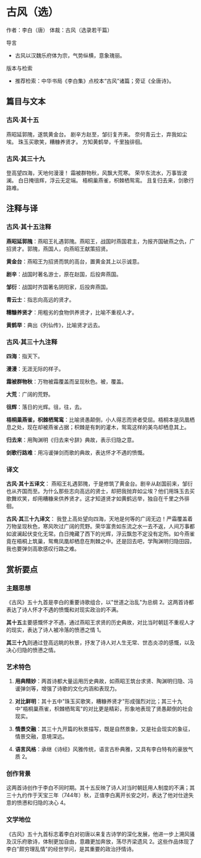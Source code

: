 # 古风（选）

作者：李白（唐）
体裁：古风（选录若干篇）

导言
- 古风以汉魏乐府体为宗，气势纵横，意象瑰丽。

版本与检索
- 推荐检索：中华书局《李白集》点校本“古风”诸篇；旁证《全唐诗》。

## 篇目与文本

### 古风·其十五

燕昭延郭隗，遂筑黄金台。
剧辛方赵至，邹衍复齐来。
奈何青云士，弃我如尘埃。
珠玉买歌笑，糟糠养贤才。
方知黄鹤举，千里独徘徊。

### 古风·其三十九

登高望四海，天地何漫漫！
霜被群物秋，风飘大荒寒。
荣华东流水，万事皆波澜。
白日掩徂辉，浮云无定端。
梧桐巢燕雀，枳棘栖鸳鸾。
且复归去来，剑歌行路难。

## 注释与译

### 古风·其十五注释

**燕昭延郭隗**：燕昭王礼遇郭隗。燕昭王，战国时燕国君主，为报齐国破燕之仇，广招贤才。郭隗，燕国人，向燕昭王献策招贤。

**黄金台**：燕昭王为招贤而筑的高台，置黄金其上以示诚意。

**剧辛**：战国时著名游士，原在赵国，后投奔燕国。

**邹衍**：战国时齐国著名阴阳家，后投奔燕国。

**青云士**：指志向高远的贤才。

**糟糠养贤才**：用粗劣的食物供养贤才，比喻不重视人才。

**黄鹤举**：典出《列仙传》，比喻贤才远去。

### 古风·其三十九注释

**四海**：指天下。

**漫漫**：无涯无际的样子。

**霜被群物秋**：万物被霜覆盖而呈现秋色。被，覆盖。

**大荒**：广阔的荒野。

**徂辉**：落日的光辉。徂，往，去。

**梧桐巢燕雀，枳棘栖鸳鸾**：比喻贤愚颠倒，小人得志而贤者受屈。梧桐本是凤凰栖息之处，现在却被燕雀占据；枳棘是有刺的灌木，鸳鸾这样的美鸟却栖息其上。

**归去来**：用陶渊明《归去来兮辞》典故，表示归隐之意。

**剑歌行路难**：用冯谖弹剑而歌的典故，表达怀才不遇的愤慨。

### 译文

**古风·其十五译文**：
燕昭王礼遇郭隗，于是修筑了黄金台。剧辛从赵国前来，邹衍也从齐国而至。为什么那些志向高远的贤士，却把我抛弃如尘埃？他们用珠玉去买歌舞欢笑，却用糟糠来供养贤才。这才知道贤才如黄鹤远举，独自在千里之外徘徊。

**古风·其三十九译文**：
我登上高处望向四海，天地是何等的广阔无边！严霜覆盖着万物呈现秋色，寒风吹过广阔的荒野。荣华富贵如东流之水一去不返，人间万事都如波澜起伏变化无常。白日掩藏了西下的光辉，浮云飘忽不定没有定所。如今燕雀竟在梧桐上筑巢，鸳鸯凤凰却栖息在荆棘之中。还是回去吧，学陶渊明归隐田园，我也要弹剑高歌感叹行路之难。

## 赏析要点

### 主题思想

《古风》五十九首是李白的重要诗歌组合，以"世道之治乱"为总纲 <mcreference link="https://baike.baidu.com/item/古风五十九首/4650696" index="2">2</mcreference>。这两首诗都表达了诗人怀才不遇的愤慨和对现实政治的不满。

**其十五**主要感慨怀才不遇，通过燕昭王求贤的历史典故，对比当时朝廷不重视人才的现实，表达了诗人被冷落的愤懑之情 <mcreference link="https://www.gushiwen.cn/gushiwen_ae6386f9db.aspx" index="1">1</mcreference>。

**其三十九**则通过登高远眺的秋景，抒发了诗人对人生无常、世态炎凉的感慨，以及决心归隐的愤懑之情。

### 艺术特色

1. **用典精妙**：两首诗都大量运用历史典故，如燕昭王筑台求贤、陶渊明归隐、冯谖弹剑等，增强了诗歌的文化内涵和表现力。

2. **对比鲜明**：其十五中"珠玉买歌笑，糟糠养贤才"形成强烈对比；其三十九中"梧桐巢燕雀，枳棘栖鸳鸾"的对比更是精彩，形象地表现了贤愚颠倒的社会现实。

3. **情景交融**：其三十九开篇的秋景描写，既是自然景象，又是社会现实的象征，情景交融，意境深远。

4. **语言风格**：承继《诗经》风雅传统，语言古朴典雅，又具有李白特有的豪放气质 <mcreference link="https://baike.baidu.com/item/古风五十九首/4650696" index="2">2</mcreference>。

### 创作背景

这两首诗创作于李白不同时期。其十五反映了诗人对当时朝廷用人制度的不满；其三十九约作于天宝三年（744年）秋，正值李白离开长安之时，表达了他对仕途失意的愤懑和归隐的决心 <mcreference link="https://m.gushiwen.cn/shiwenv_753174f781ae.aspx" index="4">4</mcreference>。

### 文学地位

《古风》五十九首标志着李白对初唐以来复古诗学的深化发展，他进一步上溯风骚及汉乐府歌诗，体制更加自由，意趣更加奔放，荡尽齐梁遗风 <mcreference link="https://baike.baidu.com/item/古风五十九首/4650696" index="2">2</mcreference>。这些作品体现了李白"颇穷理乱情"的经世学问，是其重要的政治抒情诗。